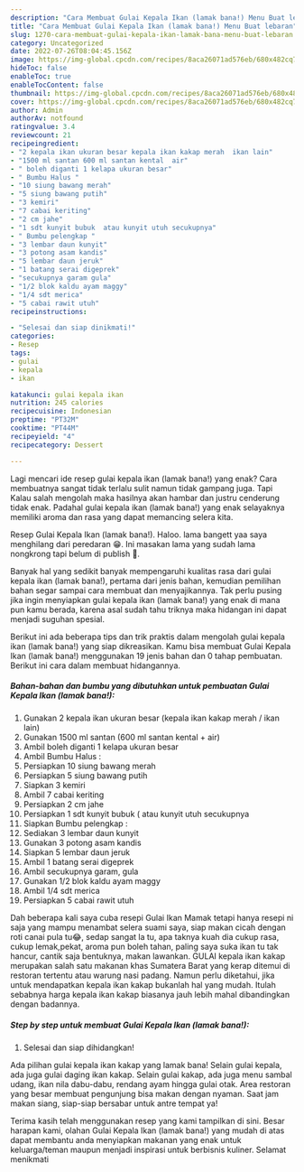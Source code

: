 ```yaml
---
description: "Cara Membuat Gulai Kepala Ikan (lamak bana!) Menu Buat lebaran"
title: "Cara Membuat Gulai Kepala Ikan (lamak bana!) Menu Buat lebaran"
slug: 1270-cara-membuat-gulai-kepala-ikan-lamak-bana-menu-buat-lebaran
category: Uncategorized
date: 2022-07-26T08:04:45.156Z
image: https://img-global.cpcdn.com/recipes/8aca26071ad576eb/680x482cq70/gulai-kepala-ikan-lamak-bana-foto-resep-utama.jpg
hideToc: false
enableToc: true
enableTocContent: false
thumbnail: https://img-global.cpcdn.com/recipes/8aca26071ad576eb/680x482cq70/gulai-kepala-ikan-lamak-bana-foto-resep-utama.jpg
cover: https://img-global.cpcdn.com/recipes/8aca26071ad576eb/680x482cq70/gulai-kepala-ikan-lamak-bana-foto-resep-utama.jpg
author: Admin
authorAv: notfound
ratingvalue: 3.4
reviewcount: 21
recipeingredient:
- "2 kepala ikan ukuran besar kepala ikan kakap merah  ikan lain"
- "1500 ml santan 600 ml santan kental  air"
- " boleh diganti 1 kelapa ukuran besar"
- " Bumbu Halus "
- "10 siung bawang merah"
- "5 siung bawang putih"
- "3 kemiri"
- "7 cabai keriting"
- "2 cm jahe"
- "1 sdt kunyit bubuk  atau kunyit utuh secukupnya"
- " Bumbu pelengkap "
- "3 lembar daun kunyit"
- "3 potong asam kandis"
- "5 lembar daun jeruk"
- "1 batang serai digeprek"
- "secukupnya garam gula"
- "1/2 blok kaldu ayam maggy"
- "1/4 sdt merica"
- "5 cabai rawit utuh"
recipeinstructions:

- "Selesai dan siap dinikmati!"
categories:
- Resep
tags:
- gulai
- kepala
- ikan

katakunci: gulai kepala ikan 
nutrition: 245 calories
recipecuisine: Indonesian
preptime: "PT32M"
cooktime: "PT44M"
recipeyield: "4"
recipecategory: Dessert

---
```



Lagi mencari ide resep gulai kepala ikan (lamak bana!) yang enak? Cara membuatnya sangat tidak terlalu sulit namun tidak gampang juga. Tapi Kalau salah mengolah maka hasilnya akan hambar dan justru cenderung tidak enak. Padahal gulai kepala ikan (lamak bana!) yang enak selayaknya memiliki aroma dan rasa yang dapat memancing selera kita.


Resep Gulai Kepala Ikan (lamak bana!). Haloo. lama bangett yaa saya menghilang dari peredaran 😁. Ini masakan lama yang sudah lama nongkrong tapi belum di publish 🙈.

Banyak hal yang sedikit banyak mempengaruhi kualitas rasa dari gulai kepala ikan (lamak bana!), pertama dari jenis bahan, kemudian pemilihan bahan segar sampai cara membuat dan menyajikannya. Tak perlu pusing jika ingin menyiapkan gulai kepala ikan (lamak bana!) yang enak di mana pun kamu berada, karena asal sudah tahu triknya maka hidangan ini dapat menjadi suguhan spesial.


Berikut ini ada beberapa tips dan trik praktis dalam mengolah gulai kepala ikan (lamak bana!) yang siap dikreasikan. Kamu bisa membuat Gulai Kepala Ikan (lamak bana!) menggunakan 19 jenis bahan dan 0 tahap pembuatan. Berikut ini cara dalam membuat hidangannya.

<!--inarticleads1-->

##### Bahan-bahan dan bumbu yang dibutuhkan untuk pembuatan Gulai Kepala Ikan (lamak bana!):

1. Gunakan 2 kepala ikan ukuran besar (kepala ikan kakap merah / ikan lain)
1. Gunakan 1500 ml santan (600 ml santan kental + air)
1. Ambil  boleh diganti 1 kelapa ukuran besar
1. Ambil  Bumbu Halus :
1. Persiapkan 10 siung bawang merah
1. Persiapkan 5 siung bawang putih
1. Siapkan 3 kemiri
1. Ambil 7 cabai keriting
1. Persiapkan 2 cm jahe
1. Persiapkan 1 sdt kunyit bubuk ( atau kunyit utuh secukupnya
1. Siapkan  Bumbu pelengkap :
1. Sediakan 3 lembar daun kunyit
1. Gunakan 3 potong asam kandis
1. Siapkan 5 lembar daun jeruk
1. Ambil 1 batang serai digeprek
1. Ambil secukupnya garam, gula
1. Gunakan 1/2 blok kaldu ayam maggy
1. Ambil 1/4 sdt merica
1. Persiapkan 5 cabai rawit utuh


Dah beberapa kali saya cuba resepi Gulai Ikan Mamak tetapi hanya resepi ni saja yang mampu menambat selera suami saya, siap makan cicah dengan roti canai pula tu😂, sedap sangat la tu, apa taknya kuah dia cukup rasa, cukup lemak,pekat, aroma pun boleh tahan, paling saya suka ikan tu tak hancur, cantik saja bentuknya, makan lawankan. GULAI kepala ikan kakap merupakan salah satu makanan khas Sumatera Barat yang kerap ditemui di restoran tertentu atau warung nasi padang. Namun perlu diketahui, jika untuk mendapatkan kepala ikan kakap bukanlah hal yang mudah. Itulah sebabnya harga kepala ikan kakap biasanya jauh lebih mahal dibandingkan dengan badannya. 

<!--inarticleads2-->

##### Step by step untuk membuat Gulai Kepala Ikan (lamak bana!):


1. Selesai dan siap dihidangkan!

Ada pilihan gulai kepala ikan kakap yang lamak bana! Selain gulai kepala, ada juga gulai daging ikan kakap. Selain gulai kakap, ada juga menu sambal udang, ikan nila dabu-dabu, rendang ayam hingga gulai otak. Area restoran yang besar membuat pengunjung bisa makan dengan nyaman. Saat jam makan siang, siap-siap bersabar untuk antre tempat ya! 

Terima kasih telah menggunakan resep yang kami tampilkan di sini. Besar harapan kami, olahan Gulai Kepala Ikan (lamak bana!) yang mudah di atas dapat membantu anda menyiapkan makanan yang enak untuk keluarga/teman maupun menjadi inspirasi untuk berbisnis kuliner. Selamat menikmati

